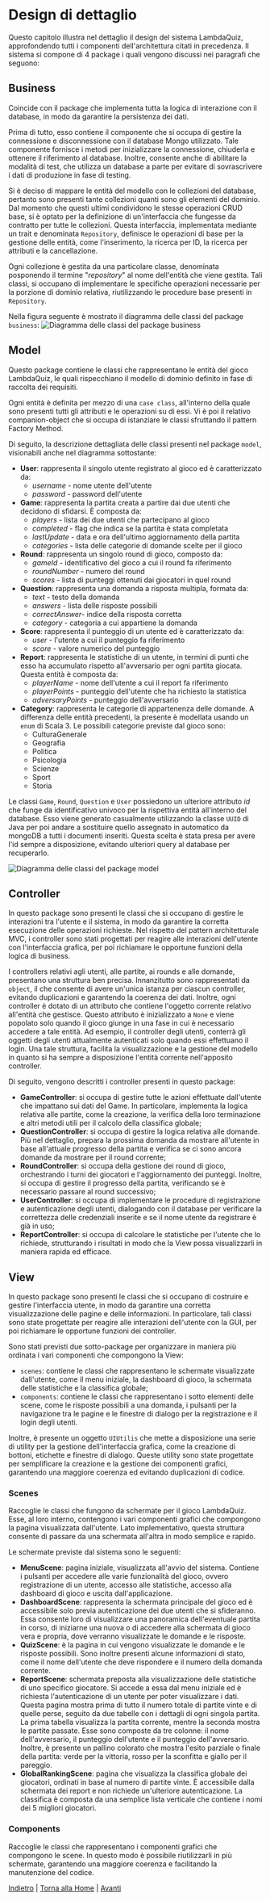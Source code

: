 # Design di dettaglio

Questo capitolo illustra nel dettaglio il design del sistema LambdaQuiz, approfondendo tutti i componenti
dell'architettura citati in precedenza. Il sistema si compone di 4 package i quali vengono discussi nei paragrafi che
seguono:

## Business

Coincide con il package che implementa tutta la logica di interazione con il database, in modo da garantire la
persistenza dei dati.

Prima di tutto, esso contiene il componente che si occupa di gestire la connessione e disconnessione con il database
Mongo utilizzato. Tale componente fornisce i metodi per inizializzare la connessione, chiuderla e ottenere il
riferimento al database. Inoltre, consente anche di abilitare la modalità di test, che utilizza un database a parte per
evitare di sovrascrivere i dati di produzione in fase di testing.

Si è deciso di mappare le entità del modello con le collezioni del database, pertanto sono presenti tante collezioni
quanti sono gli elementi del dominio. Dal momento che questi ultimi condividono le stesse operazioni CRUD base, si è
optato per la definizione di un'interfaccia che fungesse da contratto per tutte le collezioni. Questa interfaccia,
implementata mediante un trait e denominata `Repository`, definisce le operazioni di base per la gestione delle entità,
come l'inserimento, la ricerca per ID, la ricerca per attributi e la cancellazione.

Ogni collezione è gestita da una particolare classe, denominata posponendo il termine "*repository*" al nome dell'entità
che viene gestita. Tali classi, si occupano di implementare le specifiche operazioni necessarie per la porzione di
dominio relativa, riutilizzando le procedure base presenti in `Repository`.

Nella figura seguente è mostrato il diagramma delle classi del package `business`:
![Diagramma delle classi del package business](assets/diagramma-classi-business.png)

## Model

Questo package contiene le classi che rappresentano le entità del gioco LambdaQuiz, le quali rispecchiano il modello di
dominio definito in fase di raccolta dei requisiti.

Ogni entità è definita per mezzo di una `case class`, all'interno della quale sono presenti tutti gli attributi e le
operazioni su di essi. Vi è poi il relativo companion-object che si occupa di istanziare le classi sfruttando il pattern
Factory Method.

Di seguito, la descrizione dettagliata delle classi presenti nel package `model`, visionabili anche nel diagramma
sottostante:

- **User**: rappresenta il singolo utente registrato al gioco ed è caratterizzato da:
    - _username_ - nome utente dell'utente
    - _password_ - password dell'utente
- **Game**: rappresenta la partita creata a partire dai due utenti che decidono di sfidarsi. È composta da:
    - _players_ - lista dei due utenti che partecipano al gioco
    - _completed_ - flag che indica se la partita è stata completata
    - _lastUpdate_ - data e ora dell'ultimo aggiornamento della partita
    - _categories_ - lista delle categorie di domande scelte per il gioco
- **Round**: rappresenta un singolo round di gioco, composto da:
    - _gameId_ - identificativo del gioco a cui il round fa riferimento
    - _roundNumber_ - numero del round
    - _scores_ - lista di punteggi ottenuti dai giocatori in quel round
- **Question**: rappresenta una domanda a risposta multipla, formata da:
    - _text_ - testo della domanda
    - _answers_ - lista delle risposte possibili
    - _correctAnswer_- indice della risposta corretta
    - _category_ - categoria a cui appartiene la domanda
- **Score**: rappresenta il punteggio di un utente ed è caratterizzato da:
    - _user_ - l'utente a cui il punteggio fa riferimento
    - _score_ - valore numerico del punteggio
- **Report**: rappresenta le statistiche di un utente, in termini di punti che esso ha accumulato rispetto
  all'avversario per ogni partita giocata. Questa entità è composta da:
    - _playerName_ - nome dell'utente a cui il report fa riferimento
    - _playerPoints_ - punteggio dell'utente che ha richiesto la statistica
    - _adversaryPoints_ - punteggio dell'avversario
- **Category**: rappresenta le categorie di appartenenza delle domande. A differenza delle entità precedenti, la
  presente è modellata usando un `enum` di Scala 3. Le possibili categorie previste dal gioco sono:
    - CulturaGenerale
    - Geografia
    - Politica
    - Psicologia
    - Scienze
    - Sport
    - Storia

Le classi `Game`, `Round`, `Question` e `User` possiedono un ulteriore attributo _id_ che funge da identificativo
univoco per la rispettiva entità all'interno del database. Esso viene generato casualmente utilizzando la classe `UUID`
di Java per poi andare a sostituire quello assegnato in automatico da mongoDB a tutti i documenti inseriti. Questa
scelta è stata presa per avere l'id sempre a disposizione, evitando ulteriori query al database per recuperarlo.

![Diagramma delle classi del package model](assets/diagramma-classi-model.png)

## Controller

In questo package sono presenti le classi che si occupano di gestire le interazioni tra l'utente e il sistema, in modo
da garantire la corretta esecuzione delle operazioni richieste. Nel rispetto del pattern architetturale MVC, i
controller sono stati progettati per reagire alle interazioni dell'utente con l'interfaccia grafica, per poi richiamare
le opportune funzioni della logica di business.

I controllers relativi agli utenti, alle partite, ai rounds e alle domande, presentano una struttura ben precisa.
Innanzitutto sono rappresentati da `object`, il che consente di avere un'unica istanza per ciascun controller, evitando
duplicazioni e garantendo la coerenza dei dati. Inoltre, ogni controller è dotato di un attributo che contiene l'oggetto
corrente relativo all'entità che gestisce. Questo attributo è inizializzato a `None` e viene popolato solo quando il
gioco giunge in una fase in cui è necessario accedere a tale entità. Ad esempio, il controller degli utenti, conterrà
gli oggetti degli utenti attualmente autenticati solo quando essi effettuano il login. Una tale struttura, facilita la
visualizzazione e la gestione del modello in quanto si ha sempre a disposizione l'entità corrente nell'apposito
controller.

Di seguito, vengono descritti i controller presenti in questo package:

- **GameController**: si occupa di gestire tutte le azioni effettuate dall'utente che impattano sui dati del Game. In
  particolare, implementa la logica relativa alle partite, come la creazione, la verifica della loro terminazione e
  altri metodi utili per il calcolo della classifica globale;
- **QuestionController**: si occupa di gestire la logica relativa alle domande. Più nel dettaglio, prepara la prossima
  domanda da mostrare all'utente in base all'attuale progresso della partita e verifica se ci sono ancora domande da
  mostrare per il round corrente;
- **RoundController**: si occupa della gestione dei round di gioco, orchestrando i turni dei giocatori e l'aggiornamento
  dei punteggi. Inoltre, si occupa di gestire il progresso della partita, verificando se è necessario passare al round
  successivo;
- **UserController**: si occupa di implementare le procedure di registrazione e autenticazione degli utenti, dialogando
  con il database per verificare la correttezza delle credenziali inserite e se il nome utente da registrare è già in
  uso;
- **ReportController**: si occupa di calcolare le statistiche per l'utente che lo richiede, strutturando i risultati in
  modo che la View possa visualizzarli in maniera rapida ed efficace.

## View

In questo package sono presenti le classi che si occupano di costruire e gestire l'interfaccia utente, in modo da
garantire una corretta visualizzazione delle pagine e delle informazioni. In particolare, tali classi sono state
progettate per reagire alle interazioni dell'utente con la GUI, per poi richiamare le opportune funzioni dei controller.

Sono stati previsti due sotto-package per organizzare in maniera più ordinata i vari componenti che compongono la View:

- `scenes`: contiene le classi che rappresentano le schermate visualizzate dall'utente, come il menu iniziale, la
  dashboard di gioco, la schermata delle statistiche e la classifica globale;
- `components`: contiene le classi che rappresentano i sotto elementi delle scene, come le risposte possibili a una
  domanda, i pulsanti per la navigazione tra le pagine e le finestre di dialogo per la registrazione e il login degli
  utenti.

Inoltre, è presente un oggetto `UIUtilis` che mette a disposizione una serie di utility per la gestione dell'interfaccia
grafica, come la creazione di bottoni, etichette e finestre di dialogo. Queste utility sono state progettate per
semplificare la creazione e la gestione dei componenti grafici, garantendo una maggiore coerenza ed evitando
duplicazioni di codice.

### Scenes

Raccoglie le classi che fungono da schermate per il gioco LambdaQuiz. Esse, al loro interno, contengono i vari
componenti grafici che compongono la pagina visualizzata dall'utente. Lato implementativo, questa struttura consente di
passare da una schermata all'altra in modo semplice e rapido.

Le schermate previste dal sistema sono le seguenti:

- **MenuScene**: pagina iniziale, visualizzata all'avvio del sistema. Contiene i pulsanti per accedere alle varie
  funzionalità del gioco, ovvero registrazione di un utente, accesso alle statistiche, accesso alla dashboard di gioco e
  uscita dall'applicazione.
- **DashboardScene**: rappresenta la schermata principale del gioco ed è accessibile solo previa autenticazione dei due
  utenti che si sfideranno. Essa consente loro di visualizzare una panoramica dell'eventuale partita in corso, di
  iniziarne una nuova o di accedere alla schermata di gioco vera e propria, dove verranno visualizzate le domande e le
  risposte.
- **QuizScene**: è la pagina in cui vengono visualizzate le domande e le risposte possibili. Sono inoltre presenti
  alcune informazioni di stato, come il nome dell'utente che deve rispondere e il numero della domanda corrente.
- **ReportScene**: schermata preposta alla visualizzazione delle statistiche di uno specifico giocatore. Si accede a
  essa dal menu iniziale ed è richiesta l'autenticazione di un utente per poter visualizzare i dati. Questa pagina
  mostra prima di tutto il numero totale di partite vinte e di quelle perse, seguito da due tabelle con i dettagli di
  ogni singola partita. La prima tabella visualizza la partita corrente, mentre la seconda mostra le partite passate.
  Esse sono composte da tre colonne: il nome dell'avversario, il punteggio dell'utente e il punteggio dell'avversario.
  Inoltre, è presente un pallino colorato che mostra l'esito parziale o finale della partita: verde per la vittoria,
  rosso per la sconfitta e giallo per il pareggio.
- **GlobalRankingScene**: pagina che visualizza la classifica globale dei giocatori, ordinati in base al numero di
  partite vinte. È accessibile dalla schermata dei report e non richiede un'ulteriore autenticazione. La classifica è
  composta da una semplice lista verticale che contiene i nomi dei 5 migliori giocatori.

### Components

Raccoglie le classi che rappresentano i componenti grafici che compongono le scene. In questo modo è possibile
riutilizzarli in più schermate, garantendo una maggiore coerenza e facilitando la manutenzione del codice.

[Indietro](3-design_architetturale.md) | [Torna alla Home](index.md) | [Avanti](5-implementazione.md)